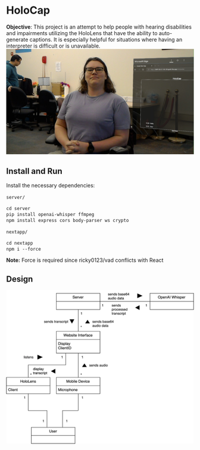 # HoloCap
**Objective**: This project is an attempt to help people with hearing disabilities and impairments utilizing the HoloLens that have the ability to auto-generate captions. It is especially helpful for situations where having an interpreter is difficult or is unavailable.
![Image 1](docs/20250227_135437_HoloLens.jpg)

## Install and Run
Install the necessary dependencies:

`server/`
```
cd server
pip install openai-whisper ffmpeg
npm install express cors body-parser ws crypto
```

`nextapp/`
```
cd nextapp
npm i --force
```
**Note:** Force is required since ricky0123/vad conflicts with React

## Design
![Image 2](docs/Domain%20Model.drawio.png)